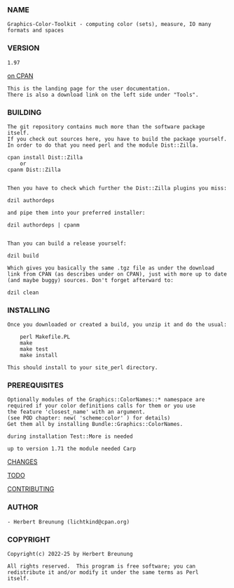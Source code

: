 ### NAME

    Graphics-Color-Toolkit - computing color (sets), measure, IO many formats and spaces

### VERSION

    1.97

[on CPAN](https://metacpan.org/pod/Graphics::Toolkit::Color)

    This is the landing page for the user documentation.
    There is also a download link on the left side under "Tools".


### BUILDING

    The git repository contains much more than the software package itself.
    If you check out sources here, you have to build the package yourself.
    In order to do that you need perl and the module Dist::Zilla.

    cpan install Dist::Zilla
        or
    cpanm Dist::Zilla


    Then you have to check which further the Dist::Zilla plugins you miss:

    dzil authordeps

    and pipe them into your preferred installer:

    dzil authordeps | cpanm


    Than you can build a release yourself:

    dzil build

    Which gives you basically the same .tgz file as under the download
    link from CPAN (as describes under on CPAN), just with more up to date
    (and maybe buggy) sources. Don't forget afterward to:

    dzil clean


### INSTALLING

    Once you downloaded or created a build, you unzip it and do the usual:

        perl Makefile.PL
        make
        make test
        make install

    This should install to your site_perl directory.


### PREREQUISITES

    Optionally modules of the Graphics::ColorNames::* namespace are
    required if your color definitions calls for them or you use
    the feature 'closest_name' with an argument.
    (see POD chapter: new( 'scheme:color' ) for details)
    Get them all by installing Bundle::Graphics::ColorNames.

    during installation Test::More is needed

    up to version 1.71 the module needed Carp


[CHANGES](https://github.com/lichtkind/Graphics-Color-Toolkit/blob/main/Changes)

[TODO](https://github.com/lichtkind/Graphics-Color-Toolkit/blob/main/dev/TODO.txt)

[CONTRIBUTING](https://github.com/lichtkind/Graphics-Color-Toolkit/blob/main/CONTRIBUTING)


### AUTHOR

    - Herbert Breunung (lichtkind@cpan.org)


### COPYRIGHT

    Copyright(c) 2022-25 by Herbert Breunung

    All rights reserved.  This program is free software; you can
    redistribute it and/or modify it under the same terms as Perl
    itself.
